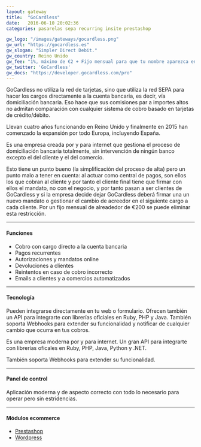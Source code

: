 ```yaml
---
layout: gateway
title:  "GoCardless"
date:   2016-06-10 20:02:36
categories: pasarelas sepa recurring insite prestashop 

gw_logo: "/images/gateways/gocardless.png"
gw_url: "https://gocardless.es"
gw_slogan: "Simpler Direct Debit."
gw_country: Reino Unido
gw_fee: "1%, máximo de €2 + Fijo mensual para que tu nombre aparezca en los extractos"
gw_twitter: 'GoCardless'
gw_docs: "https://developer.gocardless.com/pro"
---
```


GoCardless no utiliza la red de tarjetas, sino que utiliza la red SEPA para hacer los cargos directamente a la cuenta bancaria, es decir, vía domiciliación bancaria.
Eso hace que sus comisiones par a importes altos no admitan comparación con cualquier sistema de cobro basado en tarjetas de crédito/débito. 

Llevan cuatro años funcionando en Reino Unido y finalmente en 2015 han comenzado la expansión por todo Europa, incluyendo España.

Es una empresa creada por y para internet que gestiona el proceso de domiciliación bancaria totalmente, sin intervención de ningún banco excepto el del cliente y el del comercio. 

Esto tiene un punto bueno (la simplificación del proceso de alta) pero un punto malo a tener en cuenta: al actuar como central de pagos, son ellos los que cobran al cliente y por tanto el cliente final tiene que firmar con ellos el mandato, no con el negocio, y por tanto pasan a ser clientes de GoCardless y si la empresa decide dejar GoCardless deberá firmar una un nuevo mandato o gestionar el cambio de acreedor en el siguiente cargo a cada cliente. Por un fijo mensual de alreadedor de €200 se puede eliminar esta restricción.


-------------

#### Funciones

- Cobro con cargo directo a la cuenta bancaria
- Pagos recurrentes
- Autorizaciones y mandatos online
- Devoluciones a clientes
- Reintentos en caso de cobro incorrecto
- Emails a clientes y a comercios automatizados


-------------

#### Tecnología


Pueden integrarse directamente en tu web o formulario. Ofrecen también un API para integrarte con librerías oficiales en Ruby, PHP y Java. También soporta Webhooks para extender su funcionalidad y notificar de cualquier cambio que ocurra en tus cobros.

Es una empresa moderna por y para internet. Un gran API para integrarte con librerías oficales en Ruby, PHP, Java, Python y .NET.

También soporta Webhooks para extender su funcionalidad.

-------------

#### Panel de control

Aplicación moderna y de aspecto correcto con todo lo necesario para operar pero sin estridencias.

-------------

#### Módulos ecommerce


- [Prestashop](http://addons.prestashop.com/es/pagos-prestashop-modulos/5412-gocardless-payment.html)
- [Wordpress](https://wordpress.org/plugins/gocardless-wordpress-plugin/)
